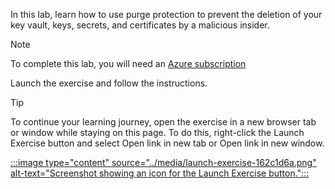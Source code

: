 In this lab, learn how to use purge protection to prevent the deletion of your key vault, keys, secrets, and certificates by a malicious insider. 

> [!NOTE]
> To complete this lab, you will need an [Azure subscription](https://azure.microsoft.com/free)

Launch the exercise and follow the instructions.

> [!TIP]
> To continue your learning journey, open the exercise in a new browser tab or window while staying on this page. To do this, right-click the Launch Exercise button and select Open link in new tab or Open link in new window.

[:::image type="content" source="../media/launch-exercise-162c1d6a.png" alt-text="Screenshot showing an icon for the Launch Exercise button.":::
](https://microsoftlearning.github.io/Secure-Azure-with-Microsoft-Defender-Cloud-Compliance-Controls/Instructions/Labs/LAB_05b_Perform%20soft-delete%20and%20purge%20protection%20key%20vault%20recovery.html)
